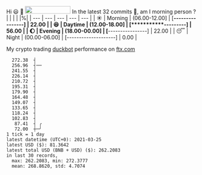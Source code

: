Hi :smiley: :wave: <img src="https://jojoee.jojoee.com/api/utcnow" width="120" height="20">
In the latest 32 commits :bug:, am I morning person ? 
| | | | |%|
| --- | --- | --- | --- | --- |
| :sunny: | Morning | (06.00-12.00] | [****----------------] | 22.00 |
| :satisfied: | Daytime | (12.00-18.00] | [***********---------] | 56.00 |
| :moon: | Evening | (18.00-00.00] | [****----------------] | 22.00 |
| :sleeping: | Night | (00.00-06.00] | [--------------------] | 0.00 |

My crypto trading [duckbot](https://github.com/jojoee/duckbot) performance on [ftx.com](https://ftx.com/#a=13144711)
```
  272.38  ┤
  256.96  ┤──
  241.55  ┤
  226.14  ┤
  210.72  ┤
  195.31  ┤
  179.90  ┤
  164.48  ┤
  149.07  ┤
  133.65  ┤
  118.24  ┤
  102.83  ┤
   87.41  ┤ ╭
   72.00  ┼─╯
1 tick = 1 day
latest datetime (UTC+0): 2021-03-25
latest USD ($): 81.3642
latest total USD (BNB + USD) ($): 262.2083
in last 30 records,
  max: 262.2083, min: 272.3777
  mean: 268.8620, std: 4.7074
``` 

